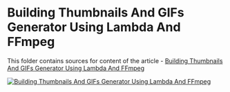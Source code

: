 # Building Thumbnails And GIFs Generator Using Lambda And FFmpeg

This folder contains sources for content of the article - [Building Thumbnails And GIFs Generator Using Lambda And FFmpeg](https://hands-on.cloud/building-thumbnails-and-gifs-generator-using-lambda-and-ffmpeg/)

[![Building Thumbnails And GIFs Generator Using Lambda And FFmpeg](https://hands-on.cloud/building-thumbnails-and-gifs-generator-using-lambda-and-ffmpeg/Building%20Thumbnails%20And%20GIFs%20Generator%20Using%20Lambda%20And%20FFmpeg.png)](https://hands-on.cloud/building-thumbnails-and-gifs-generator-using-lambda-and-ffmpeg/)
